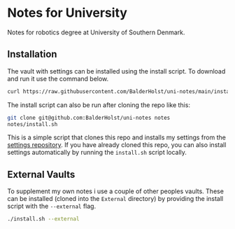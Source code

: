 # Notes for University
Notes for robotics degree at University of Southern Denmark.

## Installation

The vault with settings can be installed using the install script. To download and run it use the command below.
```bash
curl https://raw.githubusercontent.com/BalderHolst/uni-notes/main/install.sh | bash
```
The install script can also be run after cloning the repo like this:
```bash
git clone git@github.com:BalderHolst/uni-notes notes
notes/install.sh
```

This is a simple script that clones this repo and installs my settings from the [settings repository](https://github.com/BalderHolst/uni-notes-settings). If you have already cloned this repo, you can also install settings automatically by running the `install.sh` script locally.

## External Vaults
To supplement my own notes i use a couple of other peoples vaults. These can be installed (cloned into the `External` directory) by providing the install script with the `--external` flag.
```bash
./install.sh --external
```
